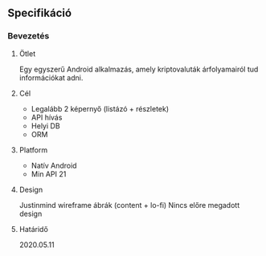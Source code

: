 ## Specifikáció

### Bevezetés

1. Ötlet

    Egy egyszerű Android alkalmazás, amely kriptovaluták árfolyamairól tud információkat adni.

2. Cél

    - Legalább 2 képernyő (listázó + részletek)
    - API hívás
    - Helyi DB
    - ORM
    
3. Platform
    
    - Natív Android
    - Min API 21
    
4. Design

    Justinmind wireframe ábrák (content + lo-fi)
    Nincs előre megadott design
    
5. Határidő

    2020.05.11
